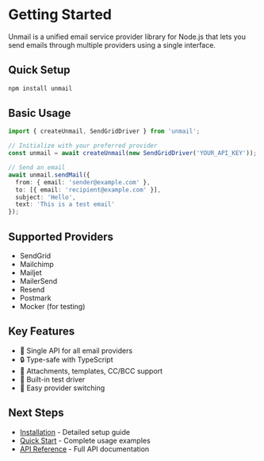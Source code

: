 # Getting Started

Unmail is a unified email service provider library for Node.js that lets you send emails through multiple providers using a single interface.

## Quick Setup

```bash
npm install unmail
```

## Basic Usage

```typescript
import { createUnmail, SendGridDriver } from 'unmail';

// Initialize with your preferred provider
const unmail = await createUnmail(new SendGridDriver('YOUR_API_KEY'));

// Send an email
await unmail.sendMail({
  from: { email: 'sender@example.com' },
  to: [{ email: 'recipient@example.com' }],
  subject: 'Hello',
  text: 'This is a test email'
});
```

## Supported Providers

- SendGrid
- Mailchimp
- Mailjet
- MailerSend
- Resend
- Postmark
- Mocker (for testing)

## Key Features

- 📧 Single API for all email providers
- 🔒 Type-safe with TypeScript
- 📎 Attachments, templates, CC/BCC support
- 🧪 Built-in test driver
- 🚀 Easy provider switching

## Next Steps

- [Installation](./installation.md) - Detailed setup guide
- [Quick Start](./quick-start.md) - Complete usage examples
- [API Reference](/api/core) - Full API documentation
